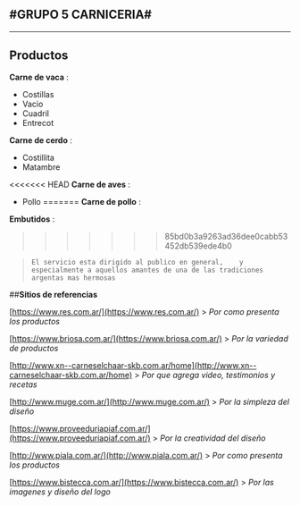 #GRUPO 5 CARNICERIA#
---


----------

## Productos  


**Carne de vaca** :

- Costillas
- Vacio
- Cuadril
- Entrecot

**Carne de cerdo** :

- Costillita
- Matambre

<<<<<<< HEAD
**Carne de aves** :

- Pollo
=======
**Carne de pollo** :


**Embutidos** :
>>>>>>> 85bd0b3a9263ad36dee0cabb53452db539ede4b0

> `El servicio esta dirigido al publico en general,   
>  y especialmente a aquellos amantes de una de las tradiciones argentas mas hermosas`
> 

##__Sitios de referencias__

[https://www.res.com.ar/](https://www.res.com.ar/) > _Por como presenta los productos_

[https://www.briosa.com.ar/](https://www.briosa.com.ar/) > _Por la variedad de productos_

[http://www.xn--carneselchaar-skb.com.ar/home](http://www.xn--carneselchaar-skb.com.ar/home) > _Por que agrega video, testimonios y recetas_

[http://www.muge.com.ar/](http://www.muge.com.ar/) > _Por la simpleza del diseño_

[https://www.proveeduriapiaf.com.ar/](https://www.proveeduriapiaf.com.ar/) > _Por la creatividad del diseño_

[http://www.piala.com.ar/](http://www.piala.com.ar/) > _Por como presenta los productos_

[https://www.bistecca.com.ar/](https://www.bistecca.com.ar/) > _Por las imagenes y diseño del logo_
